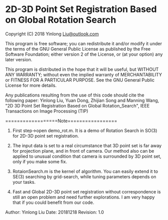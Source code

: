 # 2D-3D Point Set Registration Based on Global Rotation Search
 Copyright (C) 2018 Yinlong Liu@outlook.com

 This program is free software; you can redistribute it and/or modify
 it under the terms of the GNU General Public License as published by
 the Free Software Foundation; either version 2 of the License, or
 (at your option) any later version.

 This program is distributed in the hope that it will be useful,
 but WITHOUT ANY WARRANTY; without even the implied warranty of
 MERCHANTABILITY or FITNESS FOR A PARTICULAR PURPOSE.  See the
 GNU General Public License for more details.

 Any publications resulting from the use of this code should cite the
 following paper:
 Yinlong Liu, Yuan Dong, Zhijian Song and Manning Wang, "2D 3D Point Set Registration Based on Global Rotation_Search", IEEE Transactions on Image Processing (TIP) 


==================Note=================

1. First step->open demo_rot.m. It is a demo of Rotation Search in SO(3) for 2D-3D point set registration.

2. The input data is set to a real circumstance that 3D point set is far away for projection plane, and in front of camera.  Our method also can be applied to unusual condition that camera is surrounded by 3D point set, only if you make some fix. 

3. RotaionSearch.m is the kernel of algorithm. You can easily extend it to SE(3) searching by grid-search, while tuning parameters depends on your tasks.

4. Fast and Global 2D-3D point set registration without correspondence is still an open problem and need further explorations. I am very happy that if you could benefit from our code.


 Author: Yinlong Liu
 Date: 20181218
 Revision: 1.0
